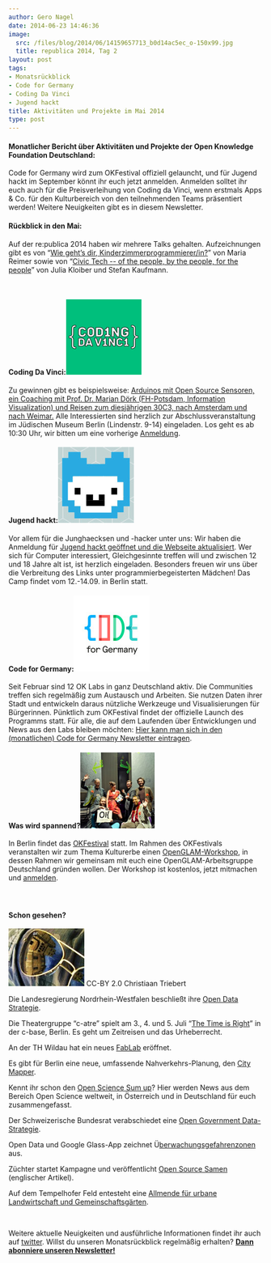 ```yaml
---
author: Gero Nagel
date: 2014-06-23 14:46:36
image:
  src: /files/blog/2014/06/14159657713_b0d14ac5ec_o-150x99.jpg
  title: republica 2014, Tag 2
layout: post
tags:
- Monatsrückblick
- Code for Germany
- Coding Da Vinci
- Jugend hackt
title: Aktivitäten und Projekte im Mai 2014
type: post
---
```


#### Monatlicher Bericht über Aktivitäten und Projekte der Open Knowledge Foundation Deutschland:

Code for Germany wird zum OKFestival offiziell gelauncht, und für Jugend hackt im September könnt ihr euch jetzt anmelden. Anmelden solltet ihr euch auch für die Preisverleihung von Coding da Vinci, wenn erstmals Apps & Co. für den Kulturbereich von den teilnehmenden Teams präsentiert werden! Weitere Neuigkeiten gibt es in diesem Newsletter.

#### Rückblick in den Mai:

Auf der re:publica 2014 haben wir mehrere Talks gehalten. Aufzeichnungen gibt es von “[Wie geht’s dir, Kinderzimmerprogrammierer/in?](https://www.youtube.com/watch?v=4TQon4hnGS8&index=76&list=PLAR_6-tD7IZV--8ydJQRCZNEWOp9vf6PY)” von Maria Reimer sowie von “[Civic Tech -- of the people, by the people, for the people](https://www.youtube.com/watch?v=kwmuQwNNJhQ)” von Julia Kloiber und Stefan Kaufmann.

 

#### Coding Da Vinci:![codingdavincinl](/files/blog/2014/04/codungdavincinl.png)

Zu gewinnen gibt es beispielsweise: [Arduinos mit Open Source Sensoren, ein Coaching mit Prof. Dr. Marian Dörk (FH-Potsdam, Information Visualization) und Reisen zum diesjährigen 30C3, nach Amsterdam und nach Weimar.](http://codingdavinci.de/#preise) Alle Interessierten sind herzlich zur Abschlussveranstaltung im Jüdischen Museum Berlin (Lindenstr. 9-14) eingeladen. Los geht es ab 10:30 Uhr, wir bitten um eine vorherige [Anmeldung](http://codingdavinci.de/anmeldung/).

#### 

#### Jugend hackt:![jugendhackt](/files/blog/2014/06/jugendhackt_fb-150x150.jpg)

Vor allem für die Junghaecksen und -hacker unter uns: Wir haben die Anmeldung für [Jugend hackt geöffnet und die Webseite aktualisiert](http://jugendhackt.de/). Wer sich für Computer interessiert, Gleichgesinnte treffen will und zwischen 12 und 18 Jahre alt ist, ist herzlich eingeladen. Besonders freuen wir uns über die Verbreitung des Links unter programmierbegeisterten Mädchen! Das Camp findet vom 12.-14.09. in Berlin statt.

#### 

#### Code for Germany:![Code for Germany](/files/blog/2014/02/CFG_500x500-150x150.jpg)

Seit Februar sind 12 OK Labs in ganz Deutschland aktiv. Die Communities treffen sich regelmäßig zum Austausch und Arbeiten. Sie nutzen Daten ihrer Stadt und entwickeln daraus nützliche Werkzeuge und Visualisierungen für Bürgerinnen. Pünktlich zum OKFestival findet der offizielle Launch des Programms statt. Für alle, die auf dem Laufenden über Entwicklungen und News aus den Labs bleiben möchten: [Hier kann man sich in den (monatlichen) Code for Germany Newsletter eintragen](http://okfn.us5.list-manage.com/subscribe?u=929f1e07936386d34833e20d1&id=bb63fcab72).

#### 

#### Was wird spannend?![9501397375_cd4e1541b2_o](/files/blog/2014/06/9501397375_cd4e1541b2_o1-147x150.jpg)

In Berlin findet das [OKFestival](/blog/2014/06/ok-festival-2014-das-internationale-festival-fuer-offenes-wissen-kommt-nach-berlin/) statt. Im Rahmen des OKFestivals veranstalten wir zum Thema Kulturerbe einen [OpenGLAM-Workshop](/projekte/openglam-workshop), in dessen Rahmen wir gemeinsam mit euch eine OpenGLAM-Arbeitsgruppe Deutschland gründen wollen. Der Workshop ist kostenlos, jetzt mitmachen und [anmelden](/projekte/openglam-workshop).

#### 

 

#### Schon gesehen?  
![CC-BY 2.0 Christiaan Triebert](/files/blog/2014/06/2495398058_5bc1382e80_o-150x114.jpg) CC-BY 2.0 Christiaan Triebert

Die Landesregierung Nordrhein-Westfalen beschließt ihre [Open Data Strategie](http://www.nrw.de/opennrw/opennrw-1/open-nrw-strategie.html).

Die Theatergruppe “c-atre” spielt am 3., 4. und 5. Juli “[The Time is Right](http://www.c-base.org/projects/c-atre/?page_id=9)” in der c-base, Berlin. Es geht um Zeitreisen und das Urheberrecht.

An der TH Wildau hat ein neues [FabLab](http://www.th-wildau.de/index.php?id=6495) eröffnet.

Es gibt für Berlin eine neue, umfassende Nahverkehrs-Planung, den [City Mapper](https://citymapper.com/berlin).

Kennt ihr schon den [Open Science Sum up](/blog/2014/03/open-science-sum-up-februar/)? Hier werden News aus dem Bereich Open Science weltweit, in Österreich und in Deutschland für euch zusammengefasst.

Der Schweizerische Bundesrat verabschiedet eine [Open Government Data-Strategie](https://www.news.admin.ch/message/index.html?lang=de&msg-id=52688).

Open Data und Google Glass-App zeichnet Ü[berwachungsgefahrenzonen](http://www.crackajack.de/2014/04/16/google-glass-augmented-privacy-app/) aus.

Züchter startet Kampagne und veröffentlicht [Open Source Samen](http://www.npr.org/blogs/thesalt/2014/04/17/303772556/plant-breeders-release-first-open-source-seeds) (englischer Artikel).

Auf dem Tempelhofer Feld entesteht eine [Allmende für urbane Landwirtschaft und Gemeinschaftsgärten](http://www.tempelhoferfreiheit.de/ueber-die-tempelhofer-freiheit/parklandschaft/pionierprojekte/allmende-kontor/).

 

Weitere aktuelle Neuigkeiten und ausführliche Informationen findet ihr auch auf [twitter](%22https://twitter.com/okfde). Willst du unseren Monatsrückblick regelmäßig erhalten? **[Dann abonniere unseren Newsletter!](http://okfn.us5.list-manage.com/subscribe?u=929f1e07936386d34833e20d1&id=4ed2decd59)**